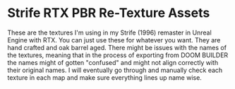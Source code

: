 # Strife RTX PBR Re-Texture Assets

These are the textures I'm using in my Strife (1996) remaster in Unreal Engine with RTX. You can just use these for whatever you want. They are hand crafted and oak barrel aged. There might be issues with the names of the textures, meaning that in the process of exporting from DOOM BUILDER the names might of gotten "confused" and might not align correctly with their original names. I will eventually go through and manually check each texture in each map and make sure everything lines up name wise. 